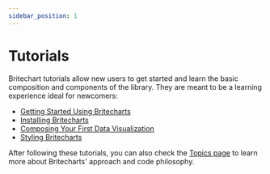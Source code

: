 ```yaml
---
sidebar_position: 1
---
```


# Tutorials
Britechart tutorials allow new users to get started and learn the basic composition and components of the library. They are meant to be a learning experience ideal for newcomers:

* [Getting Started Using Britecharts][gettingStarted]
* [Installing Britecharts][installingBritecharts]
* [Composing Your First Data Visualization][composingDataviz]
* [Styling Britecharts][stylingBritecharts]

After following these tutorials, you can also check the [Topics page][topicsIndex] to learn more about Britecharts' approach and code philosophy.

[gettingStarted]: ./getting-started.md
[installingBritecharts]: ./installing-britecharts.md
[composingDataviz]: ./composing-dataviz.md
[stylingBritecharts]: ./styling-charts.md
[topicsIndex]: ../topics/topics-index.md